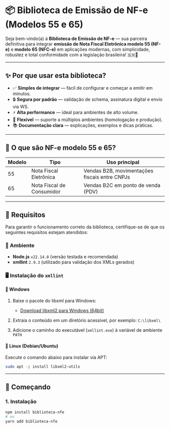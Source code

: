 # 📦 Biblioteca de Emissão de NF-e (Modelos 55 e 65)

Seja bem-vindo(a) à **Biblioteca de Emissão de NF-e** — sua parceira definitiva para integrar **emissão de Nota Fiscal Eletrônica modelo 55 (NF-e)** e **modelo 65 (NFC-e)** em aplicações modernas, com simplicidade, robustez e total conformidade com a legislação brasileira! 🇧🇷🚀

---

## ✨ Por que usar esta biblioteca?

- ✅ **Simples de integrar** — fácil de configurar e começar a emitir em minutos.
- 🔒 **Segura por padrão** — validação de schema, assinatura digital e envio via WS.
- ⚡ **Alta performance** — ideal para ambientes de alto volume.
- 🧩 **Flexível** — suporte a múltiplos ambientes (homologação e produção).
- 📚 **Documentação clara** — explicações, exemplos e dicas práticas.

---

## 🧾 O que são NF-e modelo 55 e 65?

| Modelo | Tipo                         | Uso principal                                 |
|--------|------------------------------|-----------------------------------------------|
| 55     | Nota Fiscal Eletrônica       | Vendas B2B, movimentações fiscais entre CNPJs |
| 65     | Nota Fiscal de Consumidor    | Vendas B2C em ponto de venda (PDV)            |

---

## 📌 Requisitos

Para garantir o funcionamento correto da biblioteca, certifique-se de que os seguintes requisitos estejam atendidos:

### 🔧 Ambiente

- **Node.js** `v22.14.0` (versão testada e recomendada)
- **xmllint** `2.9.3` (utilizado para validação dos XMLs gerados)

### 🖥 Instalação do `xmllint`

#### 🔵 Windows

1. Baixe o pacote do libxml para Windows:
   - [Download libxml2 para Windows (64bit)](http://xmlsoft.org/sources/win32/64bit/)

2. Extraia o conteúdo em um diretório acessível, por exemplo: `C:\libxml\`

3. Adicione o caminho do executável (`xmllint.exe`) à variável de ambiente `PATH`

#### 🐧 Linux (Debian/Ubuntu)

Execute o comando abaixo para instalar via APT:

```bash
sudo apt -y install libxml2-utils
```

---

## 🚀 Começando

### 1. Instalação

```bash
npm install biblioteca-nfe
# ou
yarn add biblioteca-nfe
